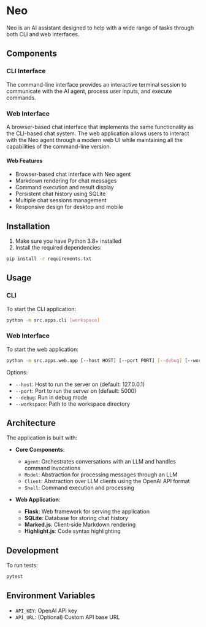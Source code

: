# Neo

Neo is an AI assistant designed to help with a wide range of tasks through both CLI and web interfaces.

## Components

### CLI Interface

The command-line interface provides an interactive terminal session to communicate with the AI agent, process user inputs, and execute commands.

### Web Interface

A browser-based chat interface that implements the same functionality as the CLI-based chat system. The web application allows users to interact with the Neo agent through a modern web UI while maintaining all the capabilities of the command-line version.

#### Web Features

- Browser-based chat interface with Neo agent
- Markdown rendering for chat messages
- Command execution and result display
- Persistent chat history using SQLite
- Multiple chat sessions management
- Responsive design for desktop and mobile

## Installation

1. Make sure you have Python 3.8+ installed
2. Install the required dependencies:

```bash
pip install -r requirements.txt
```

## Usage

### CLI

To start the CLI application:

```bash
python -m src.apps.cli [workspace]
```

### Web Interface

To start the web application:

```bash
python -m src.apps.web.app [--host HOST] [--port PORT] [--debug] [--workspace PATH]
```

Options:
- `--host`: Host to run the server on (default: 127.0.0.1)
- `--port`: Port to run the server on (default: 5000)
- `--debug`: Run in debug mode
- `--workspace`: Path to the workspace directory

## Architecture

The application is built with:

- **Core Components**:
  - `Agent`: Orchestrates conversations with an LLM and handles command invocations
  - `Model`: Abstraction for processing messages through an LLM
  - `Client`: Abstraction over LLM clients using the OpenAI API format
  - `Shell`: Command execution and processing

- **Web Application**:
  - **Flask**: Web framework for serving the application
  - **SQLite**: Database for storing chat history
  - **Marked.js**: Client-side Markdown rendering
  - **Highlight.js**: Code syntax highlighting

## Development

To run tests:

```bash
pytest
```

## Environment Variables

- `API_KEY`: OpenAI API key
- `API_URL`: (Optional) Custom API base URL
